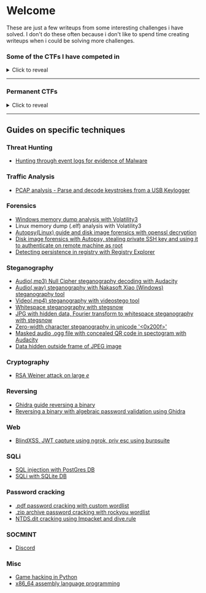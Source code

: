 
# Welcome

These are just a few writeups from some interesting challenges i have solved. I don't do these often because i don't like to spend time creating writeups when i could be solving more challenges.

### Some of the CTFs I have competed in

<details>
  <summary>Click to reveal</summary>
  
+ 2025 HTB CTF Operation Blackout - Global Cyber Skills Benchmark
+ 2025 HTB CTF - Tales from Eldoria
+ 2024 NSW Gov CTF
+ [2024 ADF Cyber Skills Challenge](https://github.com/FidgetCube/CTF_writeups/tree/main/2024-CyberSkillsChallenge)
+ 2024 Down Under CTF
+ 2023 DeadFace CTF
+ 2023 Down Under CTF
+ 2023 ADF Cyber Skills Association - Season 3 CTF
+ 2023 Hack The Box Business CTF
+ 2023 Google CTF
+ 2023 TJ-CTF
+ [2023 PicoCTF](https://github.com/FidgetCube/CTF_writeups/tree/main/2023-PicoCTF)
+ 2023 ADF Cyber Skills Association - Season 1 CTF
+ 2022 ADF Cyber Skills Challenge CTF
+ 2022 ADFCSA Season 3 CTF
+ [2022 DeadFace CTF](https://github.com/FidgetCube/CTF_writeups/tree/main/2022-DeadFace-CTF)
+ 2022 BSides Melbourne CTF
+ 2022 Down Under CTF
+ 2022 Shell CTF
+ [2022 Hack The Box Cyber Apocalypse CTF](https://github.com/FidgetCube/CTF_writeups/blob/main/2022-HTBcyberApocalypseCTF)
+ [2022 bo1lers CTF](https://github.com/FidgetCube/CTF_writeups/tree/main/2022-bo1lersCTF)
+ [2022 picoCTF](https://github.com/FidgetCube/CTF_writeups/tree/main/2022-picoCTF)
+ [2021 Cyber Skills Challenge (ADF)](https://github.com/FidgetCube/CTF_writeups/tree/main/2021-CyberSkillsChallenge) 
+ [2021 CyberSecurityRumble CTF](https://github.com/FidgetCube/CTF_writeups/tree/main/2021-CyberSecurityRumble-CTF)
+ [2021 DEADFACE CTF](https://github.com/FidgetCube/CTF_writeups/tree/main/2021-DEADFACE-CTF)
+ 2021 Down Under CTF 
+ 2021 CorCTF
+ 2021 1treeCTF (custom Defence CTF)
+ 2021 WeCTF
+ 2021 Belkasoft CTF
+ 2021 PwnToWin CTF
+ 2021 Pico CTF
+ 2020 ADF Cyber Skills Challenge
+ 2020 DUCTF
+ 2020 Splunk Boss Of The SOC (BOTS)
+ 2019 Bsides CTF
+ 2019 Secure Code Warrior
</details>
  
---

### Permanent CTFs

<details>
  <summary>Click to reveal</summary>

+ [OverTheWire - Bandit](https://overthewire.org/wargames/bandit/)
+ [CTFlearn.com](https://ctflearn.com/)
</details>

---

## Guides on specific techniques

### Threat Hunting
+ [Hunting through event logs for evidence of Malware](https://github.com/FidgetCube/CTF_writeups/tree/main/2022-HTBcyberApocalypseCTF/puppeteer(forensics))

### Traffic Analysis
+ [PCAP analysis - Parse and decode keystrokes from a USB Keylogger](https://github.com/FidgetCube/CTF_writeups/blob/main/misc/USBkeylogger/readme.md)

### Forensics
+ [Windows memory dump analysis with Volatility3](https://github.com/FidgetCube/CTF_writeups/blob/main/2021-DEADFACE-CTF/WindowPains1-4(forensics)/readme.md)
+ Linux memory dump (.elf) analysis with Volatility3
+ [Autopsy(Linux) guide and disk image forensics with openssl decryption](https://github.com/FidgetCube/CTF_writeups/tree/main/2022-picoCTF/operationOrchid(forensics))
+ [Disk image forensics with Autopsy, stealing private SSH key and using it to authenticate on remote machine as root](https://github.com/FidgetCube/CTF_writeups/tree/main/2022-picoCTF/operationOni(forensics))
+ [Detecting persistence in registry with Registry Explorer](https://github.com/FidgetCube/CTF_writeups/tree/main/2022-HTBcyberApocalypseCTF/goldenPersistence(forensics))

### Steganography
+ [Audio(.mp3) Null Cipher steganography decoding with Audacity](https://github.com/FidgetCube/CTF_writeups/tree/main/2021-CyberSkillsChallenge/Stereo%3F(steganography))
+ [Audio(.wav) steganography with Nakasoft Xiao (Windows) steganography tool](https://github.com/FidgetCube/CTF_writeups/tree/main/2021-CyberSkillsChallenge/Matrix1999-C00rupt3d(steganography))
+ [Video(.mp4) steganography with videostego tool](https://github.com/FidgetCube/CTF_writeups/tree/main/2024-NSWGovCTF/stego-christmasEmail)
+ [Whitespace steganography with stegsnow](https://github.com/FidgetCube/CTF_writeups/tree/main/2021-CyberSkillsChallenge/whitesnow(steganography))
+ [JPG with hidden data, Fourier transform to whitespace steganography with stegsnow](https://github.com/FidgetCube/CTF_writeups/blob/main/2022-CyberSkillsChallenge/H4-StegSnow/readme.md)
+ [Zero-width character steganography in unicode '<0x200f>'](https://github.com/FidgetCube/CTF_writeups/blob/main/ctfLearn/BlankPage(Forensics%2C%20Steganography)/readme.md)
+ [Masked audio .ogg file with concealed QR code in spectogram with Audacity](https://github.com/FidgetCube/CTF_writeups/blob/main/ctfLearn/SeeingIsBelieving(Forensics%2C%20Steganography)/readme.md)
+ [Data hidden outside frame of JPEG image](https://github.com/FidgetCube/CTF_writeups/blob/main/2022-DeadFace-CTF/KeepYourSecrets(Steganography)/readme.md)

### Cryptography
+ [RSA Weiner attack on large *e*](https://github.com/FidgetCube/CTF_writeups/tree/main/2021-CyberSkillsChallenge/Not_a_normal_RSA(cryptography))

### Reversing
+ [Ghidra guide reversing a binary](https://github.com/FidgetCube/CTF_writeups/blob/main/2022-bo1lersCTF/crackme(reversing)/readme.md)
+ [Reversing a binary with algebraic password validation using Ghidra](https://github.com/FidgetCube/CTF_writeups/blob/main/2022-bo1lersCTF/crackMe2(reversing)/readme.md)

### Web
+ [BlindXSS, JWT capture using ngrok, priv esc using burpsuite](https://github.com/FidgetCube/CTF_writeups/tree/main/2022-HTBcyberApocalypseCTF/kryptosSupport(web))

### SQLi
+ [SQL injection with PostGres DB](https://github.com/FidgetCube/CTF_writeups/tree/main/2021-CyberSecurityRumble-CTF/Stonks%20Street%20Journal(web%2C%20expl))
+ [SQLi with SQLite DB](https://github.com/FidgetCube/CTF_writeups/tree/main/2023-PicoCTF/MoreSQLi)

### Password cracking
+ [.pdf password cracking with custom wordlist](https://github.com/FidgetCube/CTF_writeups/tree/main/2021-CyberSecurityRumble-CTF/Result(misc,crypto))
+ [.zip archive password cracking with rockyou wordlist](https://github.com/FidgetCube/CTF_writeups/blob/main/2021-DEADFACE-CTF/File101(forensics)/readme.md)
+ [NTDS.dit cracking using Impacket and dive.rule](https://github.com/FidgetCube/CTF_writeups/tree/main/misc/ntdsCrack)

### SOCMINT
+ [Discord](https://github.com/FidgetCube/CTF_writeups/tree/main/2024-CyberSkillsChallenge/NexusCity-NexusHub)

### Misc
+ [Game hacking in Python](https://github.com/FidgetCube/CTF_writeups/tree/main/2021-DEADFACE-CTF/TrickOrTreat(programming))
+ [x86_64 assembly language programming](https://github.com/FidgetCube/CTF_writeups/tree/main/2022-bo1lersCTF/extreme_64(reversing))
